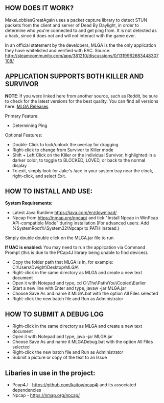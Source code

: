 ## HOW DOES IT WORK?
MakeLobbiesGreatAgain uses a packet capture library to detect STUN packets from the client and server of Dead By Daylight, in order to determine who you're connected to and get ping from.
It is not detected as a hack, since it does not and will not interact with the game ever. 

In an official statement by the developers, MLGA is the the only application they have whitelisted and verified with EAC. 
Source: http://steamcommunity.com/app/381210/discussions/0/1319962683448307108/

## APPLICATION SUPPORTS BOTH KILLER AND SURVIVOR

**NOTE**: If you were linked here from another source, such as Reddit, be sure to check for the latest versions for the best quality. You can find all versions here: [MLGA Releases](https://github.com/PsiLupan/MakeLobbiesGreatAgain/releases)

Primary Feature:
* Determining Ping

Optional Features: 
* Double-Click to lock/unlock the overlay for dragging
* Right-click to change from Survivor to Killer mode
* Shift + Left Click on the Killer or the individual Survivor, highlighted in a darker color, to toggle to BLOCKED, LOVED, or back to the normal display
* To exit, simply look for Jake's face in your system tray near the clock, right-click, and select Exit.

## HOW TO INSTALL AND USE:
**System Requirements:**
* Latest Java Runtime https://java.com/en/download/
* Npcap from https://nmap.org/npcap/ and tick "Install Npcap in WinPcap API-compatible Mode" during installation (For advanced users: Add %SystemRoot%\System32\Npcap\ to PATH instead.)

Simply double double click on the MLGA.jar file to run

**If UAC is enabled:** 
You may need to run the application via Command Prompt (this is due to the PCap4J library being unable to find devices).
* Copy the folder path that MLGA is in, for example: C:\Users\Dwight\Desktop\MLGA\
* Right-click in the same directory as MLGA and create a new text document
* Open it with Notepad and type, cd C:\The\Path\You\Copied\Earlier
* Start a new line with Enter and type, javaw -jar MLGA.jar
* Choose Save As and name it MLGA.bat with the option All Files selected
* Right-click the new batch file and Run as Administrator

## HOW TO SUBMIT A DEBUG LOG
* Right-click in the same directory as MLGA and create a new text document
* Open it with Notepad and type, java -jar MLGA.jar
* Choose Save As and name it MLGADebug.bat with the option All Files selected
* Right-click the new batch file and Run as Administrator
* Submit a picture or copy of the text to an Issue

## Libaries in use in the project:
* Pcap4J - https://github.com/kaitoy/pcap4j and its associated dependencies
* Npcap - https://nmap.org/npcap/